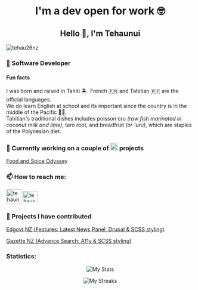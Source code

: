 <h1 align="center"> I'm a dev open for work 🤓 </h1>
<h2 align="center">Hello 👋, I'm Tehaunui</h2>

<p align="left"> <img src="https://komarev.com/ghpvc/?username=tehau26nz&label=Profile%20views&color=0e75b6&style=flat" alt="tehau26nz" /> </p>

<h3>🌱 Software Developer </h3>
<h4>Fun facts</h4>
<p align="left"> I was born and raised in Tahiti 🏝️. French 🇫🇷 and Tahitian 🇵🇫 are the official languages.<br>
We do learn English at school and its important since the country is in the middle of the Pacific 🌊🪸.<br>
Tahitian's traditional dishes includes poisson cru <i>(raw fish marinated in coconut milk and lime)</i>, taro root, and breadfruit <i>(or 'uru)</i>, which are staples of the Polynesian diet.</p>

<h3>🔭 Currently working on a couple of <img src="https://marcbruederlin.gallerycdn.vsassets.io/extensions/marcbruederlin/next-icons/0.1.0/1723747598319/Microsoft.VisualStudio.Services.Icons.Default" alt="Next.js Logo" width="20"/> projects</h3>
<p align="left"> <a href="https://foodandspiceodyssey.nz/" target="blank">Food and Spice Odyssey</a>

<h3 align="left"> 📫 How to reach me:</h3>
<p align="left">
<a href="https://tehaunui.com" target="blank"><img align="center" src="https://www.freepnglogos.com/uploads/logo-website-png/logo-website-website-logo-png-transparent-background-background-15.png" alt="tehaunuiss" height="40" width="40" /></a>
<a href="https://linkedin.com/in/tehaunuiss" target="blank"><img align="center" src="https://raw.githubusercontent.com/rahuldkjain/github-profile-readme-generator/master/src/images/icons/Social/linked-in-alt.svg" alt="tehaunuiss" height="30" width="40" /></a>
</p>

<h3 align="left"> 💬 Projects I have contributed</h3>
<p align="left"> <a href="https://preview.education.govt.nz/" target="blank">Edgovt NZ (Features: Latest News Panel, Drupal & SCSS styling)</a>
</p>
<p align="left"> <a href="https://gazette.govt.nz/" target="blank">Gazette NZ (Advance Search: A11y & SCSS styling)</a>
</p>

<h3 align="left">Statistics:</h3>

<p align= "center"><img align="center" src="https://github-readme-stats-blush-nine-41.vercel.app/api?username=tehau26nz&show_icons=true&theme=cobalt" alt="My Stats" /></p>

<p align= "center"><img align="center" src="https://github-readme-streak-stats.herokuapp.com/?user=tehau26nz&theme=cobalt" alt="My Streaks" /></p>


<!--
**tehau26nz/tehau26nz** is a ✨ _special_ ✨ repository because its `README.md` (this file) appears on your GitHub profile.

Here are some ideas to get you started:

- 🔭 I’m currently working on ...
- 🌱 I’m currently learning ...
- 👯 I’m looking to collaborate on ...
- 🤔 I’m looking for help with ...
- 💬 Ask me about ...
- 📫 How to reach me: ...
- 😄 Pronouns: ...
- ⚡ Fun fact: ...
-->
